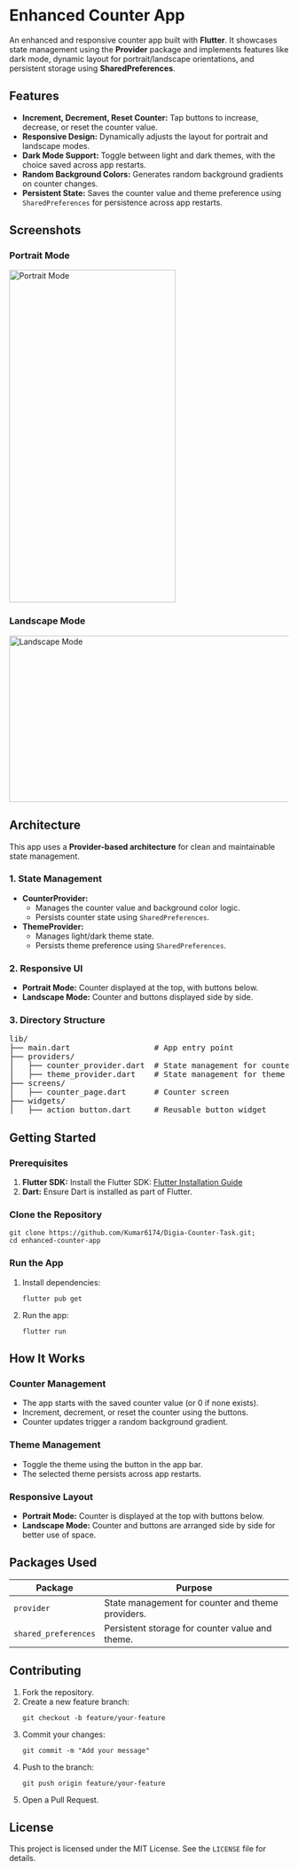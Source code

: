 <!DOCTYPE html>
<html lang="en">

<h1>Enhanced Counter App</h1>
<p>An enhanced and responsive counter app built with <strong>Flutter</strong>. It showcases state management using the <strong>Provider</strong> package and implements features like dark mode, dynamic layout for portrait/landscape orientations, and persistent storage using <strong>SharedPreferences</strong>.</p>

<h2>Features</h2>
<ul>
    <li><strong>Increment, Decrement, Reset Counter:</strong> Tap buttons to increase, decrease, or reset the counter value.</li>
    <li><strong>Responsive Design:</strong> Dynamically adjusts the layout for portrait and landscape modes.</li>
    <li><strong>Dark Mode Support:</strong> Toggle between light and dark themes, with the choice saved across app restarts.</li>
    <li><strong>Random Background Colors:</strong> Generates random background gradients on counter changes.</li>
    <li><strong>Persistent State:</strong> Saves the counter value and theme preference using <code>SharedPreferences</code> for persistence across app restarts.</li>
</ul>

<h2>Screenshots</h2>
<h3>Portrait Mode</h3>
<img style="width:300px; height:600px;" src="https://drive.google.com/uc?export=view&id=1faTtzACOfqPzdlf4GB-rE2xg6fw8njoT" alt="Portrait Mode">
<h3>Landscape Mode</h3>
<img style="width:600px; height:300px;" src="https://drive.google.com/uc?export=view&id=1mt4dna3VaikXZ7BGAPMj4ikN_uTAQC49" alt="Landscape Mode">

<h2>Architecture</h2>
<p>This app uses a <strong>Provider-based architecture</strong> for clean and maintainable state management.</p>

<h3>1. State Management</h3>
<ul>
    <li><strong>CounterProvider:</strong>
        <ul>
            <li>Manages the counter value and background color logic.</li>
            <li>Persists counter state using <code>SharedPreferences</code>.</li>
        </ul>
    </li>
    <li><strong>ThemeProvider:</strong>
        <ul>
            <li>Manages light/dark theme state.</li>
            <li>Persists theme preference using <code>SharedPreferences</code>.</li>
        </ul>
    </li>
</ul>

<h3>2. Responsive UI</h3>
<ul>
    <li><strong>Portrait Mode:</strong> Counter displayed at the top, with buttons below.</li>
    <li><strong>Landscape Mode:</strong> Counter and buttons displayed side by side.</li>
</ul>

<h3>3. Directory Structure</h3>
<pre>
lib/
├── main.dart                  # App entry point
├── providers/
│   ├── counter_provider.dart  # State management for counter
│   ├── theme_provider.dart    # State management for theme
├── screens/
│   ├── counter_page.dart      # Counter screen
├── widgets/
│   ├── action_button.dart     # Reusable button widget
</pre>

<h2>Getting Started</h2>

<h3>Prerequisites</h3>
<ol>
    <li><strong>Flutter SDK:</strong> Install the Flutter SDK: <a href="https://docs.flutter.dev/get-started/install" target="_blank">Flutter Installation Guide</a></li>
    <li><strong>Dart:</strong> Ensure Dart is installed as part of Flutter.</li>
</ol>

<h3>Clone the Repository</h3>
<pre><code>git clone https://github.com/Kumar6174/Digia-Counter-Task.git;
cd enhanced-counter-app
</code></pre>

<h3>Run the App</h3>
<ol>
    <li>Install dependencies:
        <pre><code>flutter pub get</code></pre>
    </li>
    <li>Run the app:
        <pre><code>flutter run</code></pre>
    </li>
</ol>

<h2>How It Works</h2>

<h3>Counter Management</h3>
<ul>
    <li>The app starts with the saved counter value (or 0 if none exists).</li>
    <li>Increment, decrement, or reset the counter using the buttons.</li>
    <li>Counter updates trigger a random background gradient.</li>
</ul>

<h3>Theme Management</h3>
<ul>
    <li>Toggle the theme using the button in the app bar.</li>
    <li>The selected theme persists across app restarts.</li>
</ul>

<h3>Responsive Layout</h3>
<ul>
    <li><strong>Portrait Mode:</strong> Counter is displayed at the top with buttons below.</li>
    <li><strong>Landscape Mode:</strong> Counter and buttons are arranged side by side for better use of space.</li>
</ul>

<h2>Packages Used</h2>
<table>
    <thead>
        <tr>
            <th>Package</th>
            <th>Purpose</th>
        </tr>
    </thead>
    <tbody>
        <tr>
            <td><code>provider</code></td>
            <td>State management for counter and theme providers.</td>
        </tr>
        <tr>
            <td><code>shared_preferences</code></td>
            <td>Persistent storage for counter value and theme.</td>
        </tr>
    </tbody>
</table>

<h2>Contributing</h2>
<ol>
    <li>Fork the repository.</li>
    <li>Create a new feature branch:
        <pre><code>git checkout -b feature/your-feature</code></pre>
    </li>
    <li>Commit your changes:
        <pre><code>git commit -m "Add your message"</code></pre>
    </li>
    <li>Push to the branch:
        <pre><code>git push origin feature/your-feature</code></pre>
    </li>
    <li>Open a Pull Request.</li>
</ol>

<h2>License</h2>
<p>This project is licensed under the MIT License. See the <code>LICENSE</code> file for details.</p>

</body>
</html>
